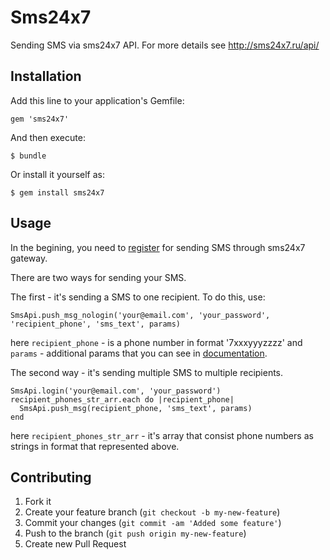 # Sms24x7

Sending SMS via sms24x7 API. For more details see http://sms24x7.ru/api/

## Installation

Add this line to your application's Gemfile:

    gem 'sms24x7'

And then execute:

    $ bundle

Or install it yourself as:

    $ gem install sms24x7

## Usage

In the begining, you need to [register](http://outbox.sms24x7.ru/registration.php?pattern_id=2) for sending SMS through sms24x7 gateway.

There are two ways for sending your SMS.

The first - it's sending a SMS to one recipient. To do this, use:

```
SmsApi.push_msg_nologin('your@email.com', 'your_password', 'recipient_phone', 'sms_text', params)
```

here `recipient_phone` - is a phone number in format '7xxxyyyzzzz' and `params` - additional params that you can see in [documentation](http://sms24x7.ru/wp-content/uploads/2011/04/api_manual.pdf).

The second way - it's sending multiple SMS to multiple recipients.

```
SmsApi.login('your@email.com', 'your_password')
recipient_phones_str_arr.each do |recipient_phone|
  SmsApi.push_msg(recipient_phone, 'sms_text', params)
end
```

here `recipient_phones_str_arr` - it's array that consist phone numbers as strings in format that represented above.

## Contributing

1. Fork it
2. Create your feature branch (`git checkout -b my-new-feature`)
3. Commit your changes (`git commit -am 'Added some feature'`)
4. Push to the branch (`git push origin my-new-feature`)
5. Create new Pull Request
